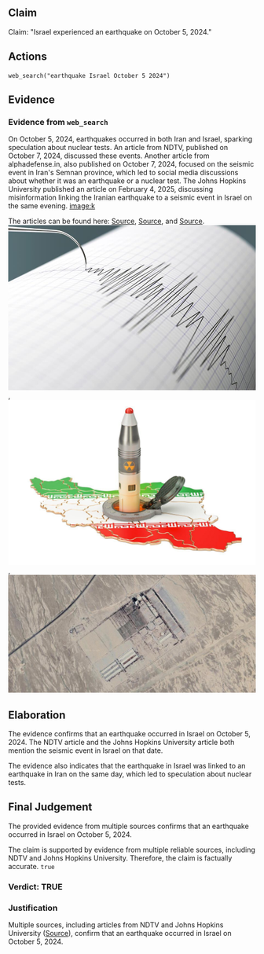 ## Claim
Claim: "Israel experienced an earthquake on October 5, 2024."

## Actions
```
web_search("earthquake Israel October 5 2024")
```

## Evidence
### Evidence from `web_search`
On October 5, 2024, earthquakes occurred in both Iran and Israel, sparking speculation about nuclear tests. An article from NDTV, published on October 7, 2024, discussed these events. Another article from alphadefense.in, also published on October 7, 2024, focused on the seismic event in Iran's Semnan province, which led to social media discussions about whether it was an earthquake or a nuclear test. The Johns Hopkins University published an article on February 4, 2025, discussing misinformation linking the Iranian earthquake to a seismic event in Israel on the same evening. <image:k>

The articles can be found here: [Source](https://hub.jhu.edu/2025/02/04/earthquake-nuclear-test-misinformation/), [Source](https://www.ndtv.com/world-news/earthquakes-in-iran-and-israel-sparks-speculation-of-nuclear-tests-6735904), and [Source](https://alphadefense.in/index.php/2024/10/07/iran-seismic-activity-nuclear-test-or-earthquake/). ![image 10616](media/2025-08-30_07-24-1756538674-713713.jpg), ![image 10631](media/2025-08-30_07-25-1756538723-858437.jpg), ![image 10632](media/2025-08-30_07-25-1756538725-517127.jpg)


## Elaboration
The evidence confirms that an earthquake occurred in Israel on October 5, 2024. The NDTV article and the Johns Hopkins University article both mention the seismic event in Israel on that date.

The evidence also indicates that the earthquake in Israel was linked to an earthquake in Iran on the same day, which led to speculation about nuclear tests.


## Final Judgement
The provided evidence from multiple sources confirms that an earthquake occurred in Israel on October 5, 2024.

The claim is supported by evidence from multiple reliable sources, including NDTV and Johns Hopkins University. Therefore, the claim is factually accurate. `true`


### Verdict: TRUE

### Justification
Multiple sources, including articles from NDTV and Johns Hopkins University ([Source](https://hub.jhu.edu/2025/02/04/earthquake-nuclear-test-misinformation/)), confirm that an earthquake occurred in Israel on October 5, 2024.
